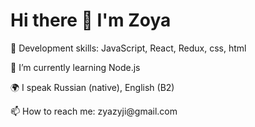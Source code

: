 <h1> Hi there 👋 I'm Zoya </h1>
<p>📝 Development skills: JavaScript, React, Redux, css, html</p>
<p>🌱 I’m currently learning Node.js</p>
<p>🌍 I speak Russian (native), English (B2)</p>
<p>📫 How to reach me: zyazyji@gmail.com</P>

<!--
**zoyayazyji/zoyayazyji** is a ✨ _special_ ✨ repository because its `README.md` (this file) appears on your GitHub profile.

Here are some ideas to get you started:


- 🌱 I’m currently learning Backend part of JavaScript
- 👯 I’m looking to collaborate on ...
- 🤔 I’m looking for help with ...
- 💬 Ask me about ...
- 📫 How to reach me:
- 😄 Pronouns: ...
- ⚡ Fun fact: ...
- 🌍 I speak Russian (native), English (B2)

-->
